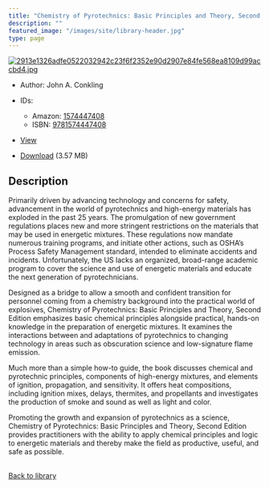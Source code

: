 ```yaml
---
title: "Chemistry of Pyrotechnics: Basic Principles and Theory, Second Edition"
description: ""
featured_image: "/images/site/library-header.jpg"
type: page
---
```


<a href="https://drive.google.com/uc?export=view&id=1m-krBzjxL_uk7lAdUUFar0qu9DpP5qap" target="_blank">![2913e1326adfe0522032942c23f6f2352e90d2907e84fe568ea8109d99accbd4.jpg](/images/library/2913e1326adfe0522032942c23f6f2352e90d2907e84fe568ea8109d99accbd4.jpg)</a>
* Author: John A. Conkling
* IDs:
  * Amazon: <a href="https://www.amazon.com/dp/1574447408" target="_blank">1574447408</a>
  * ISBN: <a href="https://www.worldcat.org/isbn/9781574447408" target="_blank">9781574447408</a>
* <a href="https://drive.google.com/uc?export=view&id=1m-krBzjxL_uk7lAdUUFar0qu9DpP5qap" target="_blank">View</a>

* [Download](https://drive.google.com/uc?export=download&id=1m-krBzjxL_uk7lAdUUFar0qu9DpP5qap) (3.57 MB)

## Description<div>
<p>Primarily driven by advancing technology and concerns for safety, advancement in the world of pyrotechnics and high-energy materials has exploded in the past 25 years. The promulgation of new government regulations places new and more stringent restrictions on the materials that may be used in energetic mixtures. These regulations now mandate numerous training programs, and initiate other actions, such as OSHA’s Process Safety Management standard, intended to eliminate accidents and incidents. Unfortunately, the US lacks an organized, broad-range academic program to cover the science and use of energetic materials and educate the next generation of pyrotechnicians. </p>
<p>Designed as a bridge to allow a smooth and confident transition for personnel coming from a chemistry background into the practical world of explosives, Chemistry of Pyrotechnics: Basic Principles and Theory, Second Edition emphasizes basic chemical principles alongside practical, hands-on knowledge in the preparation of energetic mixtures. It examines the interactions between and adaptations of pyrotechnics to changing technology in areas such as obscuration science and low-signature flame emission. </p>
<p>Much more than a simple how-to guide, the book discusses chemical and pyrotechnic principles, components of high-energy mixtures, and elements of ignition, propagation, and sensitivity. It offers heat compositions, including ignition mixes, delays, thermites, and propellants and investigates the production of smoke and sound as well as light and color. </p>
<p>Promoting the growth and expansion of pyrotechnics as a science, Chemistry of Pyrotechnics: Basic Principles and Theory, Second Edition provides practitioners with the ability to apply chemical principles and logic to energetic materials and thereby make the field as productive, useful, and safe as possible.</p></div>

<br />[Back to library](/library/)
